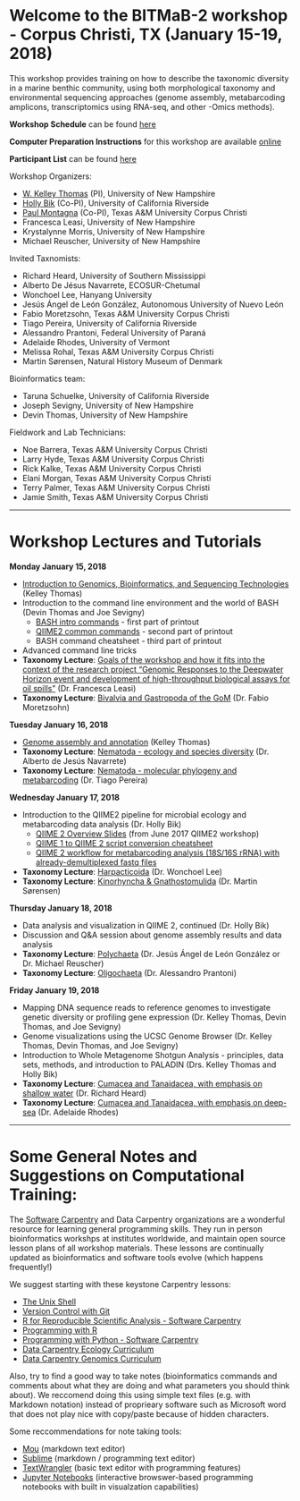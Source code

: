 # Welcome to the BITMaB-2 workshop - Corpus Christi, TX (January 15-19, 2018)

This workshop provides training on how to describe the taxonomic diversity in a marine benthic community, using both morphological taxonomy and environmental sequencing approaches (genome assembly, metabarcoding amplicons, transcriptomics using RNA-seq, and other -Omics methods).

**Workshop Schedule** can be found [here](https://docs.google.com/document/d/1fztNYDuBBz93ZuKGAw-SGH066xMJ2lJx2_3fi6LDk6I/edit)

**Computer Preparation Instructions** for this workshop are available [online](https://docs.google.com/document/d/1VdYD8CFJvCIh1KDAz_9e09-Ipju8YJRfQ4RNdWkhI-U/edit#)

**Participant List** can be found [here](https://docs.google.com/spreadsheets/d/15G_CikjmffEvd0ASti5UzmHY9tem1iWmEbH3h1lDiAs/edit#gid=0)

Workshop Organizers:

* [W. Kelley Thomas](https://hcgs.unh.edu/) (PI), University of New Hampshire
* [Holly Bik](https://biklab.github.io) (Co-PI), University of California Riverside
* [Paul Montagna](https://www.harteresearchinstitute.org/people/paul-montagna) (Co-PI), Texas A&M University Corpus Christi
* Francesca Leasi, University of New Hampshire
* Krystalynne Morris, University of New Hampshire
* Michael Reuscher, University of New Hampshire

Invited Taxnomists: 

* Richard Heard, University of Southern Mississippi
* Alberto De Jésus Navarrete, ECOSUR-Chetumal
* Wonchoel Lee, Hanyang University
* Jesús Ángel de León González, Autonomous University of Nuevo León
* Fabio Moretzsohn, Texas A&M University Corpus Christi
* Tiago Pereira, University of California Riverside
* Alessandro Prantoni, Federal University of Paraná
* Adelaide Rhodes, University of Vermont
* Melissa Rohal, Texas A&M University Corpus Christi
* Martin Sørensen, Natural History Museum of Denmark

Bioinformatics team: 

* Taruna Schuelke, University of California Riverside
* Joseph Sevigny, University of New Hampshire
* Devin Thomas, University of New Hampshire

Fieldwork and Lab Technicians:

* Noe Barrera, Texas A&M University Corpus Christi
* Larry Hyde, Texas A&M University Corpus Christi
* Rick Kalke, Texas A&M University Corpus Christi
* Elani Morgan, Texas A&M University Corpus Christi
* Terry Palmer, Texas A&M University Corpus Christi
* Jamie Smith, Texas A&M University Corpus Christi

---
# Workshop Lectures and Tutorials

**Monday January 15, 2018**

* [Introduction to Genomics, Bioinformatics, and Sequencing Technologies](https://github.com/BikLab/BITMaB2-Tutorials/tree/master/presentations/KelleyThomas-Introduction-15Jan2018.pdf) (Kelley Thomas)
* Introduction to the command line environment and the world of BASH (Devin Thomas and Joe Sevigny)
	* [BASH intro commands](https://github.com/BikLab/BITMaB2-Tutorials/blob/master/bash_lesson.sh) - first part of printout
	* [QIIME2 common commands](https://github.com/BikLab/BITMaB2-Tutorials/blob/master/bash_lesson.sh) - second part of printout
	* BASH command cheatsheet - third part of printout
* Advanced command line tricks
* **Taxonomy Lecture**: [Goals of the workshop and how it fits into the context of the research project “Genomic Responses to the Deepwater Horizon event and development of high-throughput biological assays for oil spills”](https://github.com/BikLab/BITMaB2-Tutorials/blob/master/presentations/FrancescaLeasi-BiologicalAssays-15Jan2018.pdf) (Dr. Francesca Leasi)
* **Taxonomy Lecture**: [Bivalvia and Gastropoda of the GoM](https://github.com/BikLab/BITMaB2-Tutorials/blob/master/presentations/FabioMoretzsohn-Bivalves-and-Gastropods-15Jan2018.pdf) (Dr. Fabio Moretzsohn)

**Tuesday January 16, 2018**

* [Genome assembly and annotation](https://github.com/BikLab/BITMaB2-Tutorials/tree/master/presentations/KelleyThomas-Introduction-15Jan2018.pdf) (Kelley Thomas)
* **Taxonomy Lecture**: [Nematoda - ecology and species diversity](https://github.com/BikLab/BITMaB2-Tutorials/blob/master/presentations/AlbertodeJes%C3%BAsNavarrete-Nematoda-16Jan2018.pdf) (Dr. Alberto de Jesús Navarrete)
* **Taxonomy Lecture**: [Nematoda - molecular phylogeny and metabarcoding](https://github.com/BikLab/BITMaB2-Tutorials/blob/master/presentations/TiagoPereira-Nematoda-16Jan2018.pdf) (Dr. Tiago Pereira)

**Wednesday January 17, 2018**

* Introduction to the QIIME2 pipeline for microbial ecology and metabarcoding data analysis (Dr. Holly Bik)
	* [QIIME 2 Overview Slides](http://bit.ly/q2-vegas-2017) (from June 2017 QIIME2 workshop)
	* [QIIME 1 to QIIME 2 script conversion cheatsheet](https://docs.google.com/spreadsheets/d/1AOyA84lGPBk5C2Uflg_pILEL75a6_gdY6SK3ltOt44E/edit#gid=0)
	* [QIIME 2 workflow for metabarcoding analysis (18S/16S rRNA) with already-demultiplexed fastq files](https://github.com/BikLab/BITMaB2-Tutorials/blob/master/QIIME2-metabarcoding-tutorial-already-demultiplexed-fastqs.md)
* **Taxonomy Lecture**: [Harpacticoida](https://github.com/BikLab/BITMaB2-Tutorials/blob/master/presentations/WonchoelLee-Copepoda-17Jan2018.pdf) (Dr. Wonchoel Lee)
* **Taxonomy Lecture**: [Kinorhyncha & Gnathostomulida](https://github.com/BikLab/BITMaB2-Tutorials/blob/master/presentations/MartinSorensen-Gnathostomulida-and-Kinorhyncha-15Jan2018.pdf) (Dr. Martin Sørensen)

**Thursday January 18, 2018**

* Data analysis and visualization in QIIME 2, continued (Dr. Holly Bik)
* Discussion and Q&A session about genome assembly results and data analysis
* **Taxonomy Lecture**: [Polychaeta](https://github.com/BikLab/BITMaB2-Tutorials/blob/master/presentations/MichaelReuscher-Polychaete-18Jan2018.pdf) (Dr. Jesús Ángel de León González or Dr. Michael Reuscher)
* **Taxonomy Lecture**: [Oligochaeta](https://github.com/BikLab/BITMaB2-Tutorials/blob/master/presentations/AlessandroPrantoni-Oligochaeta-18Jan2018.pdf) (Dr. Alessandro Prantoni)

**Friday January 19, 2018**

* Mapping DNA sequence reads to reference genomes to investigate genetic diversity or profiling gene expression (Dr. Kelley Thomas, Devin Thomas, and Joe Sevigny)
* Genome visualizations using the UCSC Genome Browser (Dr. Kelley Thomas, Devin Thomas, and Joe Sevigny)
* Introduction to Whole Metagenome Shotgun Analysis -  principles, data sets, methods, and introduction to PALADIN (Drs. Kelley Thomas and Holly Bik)
* **Taxonomy Lecture**: [Cumacea and Tanaidacea, with emphasis on shallow water]() (Dr. Richard Heard)
* **Taxonomy Lecture**: [Cumacea and Tanaidacea, with emphasis on deep-sea]() (Dr. Adelaide Rhodes)

---

# Some General Notes and Suggestions on Computational Training:

The [Software Carpentry](https://software-carpentry.org/) and Data Carpentry organizations are a wonderful resource for learning general programming skills. They run in person bioinformatics workshps at institutes worldwide, and maintain open source lesson plans of all workshop materials. These lessons are continually updated as bioinformatics and software tools evolve (which happens frequently!)

We suggest starting with these keystone Carpentry lessons:

* [The Unix Shell](http://swcarpentry.github.io/shell-novice/)
* [Version Control with Git](http://swcarpentry.github.io/git-novice/)
* [R for Reproducible Scientific Analysis - Software Carpentry](http://swcarpentry.github.io/r-novice-gapminder/)
* [Programming with R](http://swcarpentry.github.io/r-novice-inflammation/)
* [Programming with Python - Software Carpentry](http://swcarpentry.github.io/python-novice-inflammation/)
* [Data Carpentry Ecology Curriculum](http://www.datacarpentry.org/lessons/#ecology-workshop)
* [Data Carpentry Genomics Curriculum](http://www.datacarpentry.org/lessons/#genomics-workshop)

Also, try to find a good way to take notes (bioinformatics commands and comments about what they are doing and what parameters you should think about). We reccomend doing this using simple text files (e.g. with Markdown notation) instead of proprieary software such as Microsoft word that does not play nice with copy/paste because of hidden characters.

Some reccommendations for note taking tools:

* [Mou](http://25.io/mou/) (markdown text editor)
* [Sublime](https://www.sublimetext.com/) (markdown / programming text editor)
* [TextWrangler](https://www.barebones.com/products/textwrangler/) (basic text editor with programming features)
* [Jupyter Notebooks](http://jupyter.org/) (interactive browswer-based programming notebooks with built in visualzation capabilities)


